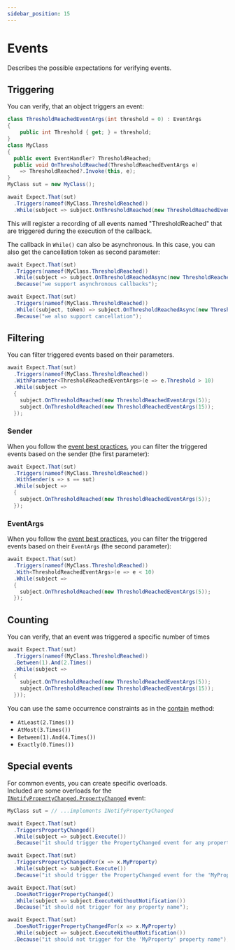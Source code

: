 ```yaml
---
sidebar_position: 15
---
```


# Events

Describes the possible expectations for verifying events.


## Triggering

You can verify, that an object triggers an event:
```csharp
class ThresholdReachedEventArgs(int threshold = 0) : EventArgs
{
    public int Threshold { get; } = threshold;
}
class MyClass
{
  public event EventHandler? ThresholdReached;
  public void OnThresholdReached(ThresholdReachedEventArgs e)
    => ThresholdReached?.Invoke(this, e);
}
MyClass sut = new MyClass();

await Expect.That(sut)
  .Triggers(nameof(MyClass.ThresholdReached))
  .While(subject => subject.OnThresholdReached(new ThresholdReachedEventArgs()));
```

This will register a recording of all events named "ThresholdReached" that are triggered during the execution of the callback.

The callback in `While()` can also be asynchronous. In this case, you can also get the cancellation token as second parameter:
```csharp
await Expect.That(sut)
  .Triggers(nameof(MyClass.ThresholdReached))
  .While(subject => subject.OnThresholdReachedAsync(new ThresholdReachedEventArgs()))
  .Because("we support asynchronous callbacks");

await Expect.That(sut)
  .Triggers(nameof(MyClass.ThresholdReached))
  .While((subject, token) => subject.OnThresholdReachedAsync(new ThresholdReachedEventArgs(), token))
  .Because("we also support cancellation");
```


## Filtering

You can filter triggered events based on their parameters.
```csharp
await Expect.That(sut)
  .Triggers(nameof(MyClass.ThresholdReached))
  .WithParameter<ThresholdReachedEventArgs>(e => e.Threshold > 10)
  .While(subject =>
  {
    subject.OnThresholdReached(new ThresholdReachedEventArgs(5));
    subject.OnThresholdReached(new ThresholdReachedEventArgs(15));
  });
```

### Sender

When you follow the [event best practices](https://learn.microsoft.com/en-us/dotnet/standard/asynchronous-programming-patterns/best-practices-for-implementing-the-event-based-asynchronous-pattern), you can filter the triggered events based on the sender (the first parameter):
```csharp
await Expect.That(sut)
  .Triggers(nameof(MyClass.ThresholdReached))
  .WithSender(s => s == sut)
  .While(subject =>
  {
    subject.OnThresholdReached(new ThresholdReachedEventArgs(5));
  });
```

### EventArgs

When you follow the [event best practices](https://learn.microsoft.com/en-us/dotnet/standard/asynchronous-programming-patterns/best-practices-for-implementing-the-event-based-asynchronous-pattern), you can filter the triggered events based on their `EventArgs` (the second parameter):
```csharp
await Expect.That(sut)
  .Triggers(nameof(MyClass.ThresholdReached))
  .With<ThresholdReachedEventArgs>(e => e < 10)
  .While(subject =>
  {
    subject.OnThresholdReached(new ThresholdReachedEventArgs(5));
  });
```

## Counting

You can verify, that an event was triggered a specific number of times
```csharp
await Expect.That(sut)
  .Triggers(nameof(MyClass.ThresholdReached))
  .Between(1).And(2.Times()
  .While(subject =>
  {
    subject.OnThresholdReached(new ThresholdReachedEventArgs(5));
    subject.OnThresholdReached(new ThresholdReachedEventArgs(15));
  }));
```
You can use the same occurrence constraints as in the [contain](/docs/expectations/collections#contain) method:
- `AtLeast(2.Times())`
- `AtMost(3.Times())`
- `Between(1).And(4.Times())`
- `Exactly(0.Times())`


## Special events

For common events, you can create specific overloads.  
Included are some overloads for the [`INotifyPropertyChanged.PropertyChanged`](https://learn.microsoft.com/en-us/dotnet/api/system.componentmodel.inotifypropertychanged.propertychanged) event:
```csharp
MyClass sut = // ...implements INotifyPropertyChanged

await Expect.That(sut)
  .TriggersPropertyChanged()
  .While(subject => subject.Execute())
  .Because("it should trigger the PropertyChanged event for any property name");

await Expect.That(sut)
  .TriggersPropertyChangedFor(x => x.MyProperty)
  .While(subject => subject.Execute())
  .Because("it should trigger the PropertyChanged event for the 'MyProperty' property name");

await Expect.That(sut)
  .DoesNotTriggerPropertyChanged()
  .While(subject => subject.ExecuteWithoutNotification())
  .Because("it should not trigger for any property name");

await Expect.That(sut)
  .DoesNotTriggerPropertyChangedFor(x => x.MyProperty)
  .While(subject => subject.ExecuteWithoutNotification())
  .Because("it should not trigger for the 'MyProperty' property name");
```
